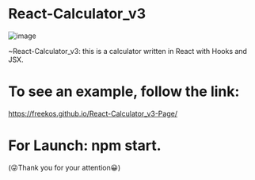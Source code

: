 # React-Calculator_v3
![image](https://user-images.githubusercontent.com/81808264/168050158-c9368538-546f-44df-9d2a-20f0164817da.png)


~React-Calculator_v3: 
this is a calculator written in React with Hooks and JSX.

# To see an example, follow the link:
https://freekos.github.io/React-Calculator_v3-Page/

# For Launch: npm start.

(😜Thank you for your attention😀)

